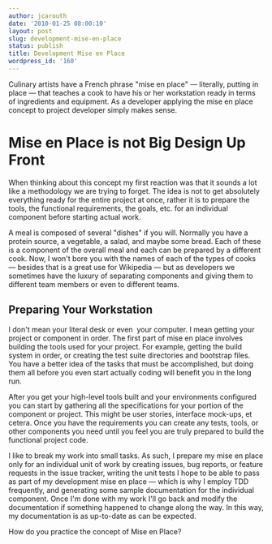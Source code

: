 ```yaml
---
author: jcarouth
date: '2010-01-25 08:00:10'
layout: post
slug: development-mise-en-place
status: publish
title: Development Mise en Place
wordpress_id: '160'
---
```


Culinary artists have a French phrase "mise en place" — literally, putting in
place — that teaches a cook to have his or her workstation ready in terms of
ingredients and equipment. As a developer applying the mise en place concept
to project developer simply makes sense.

# Mise en Place is not Big Design Up Front

When thinking about this concept my first reaction was that it sounds a lot
like a methodology we are trying to forget. The idea is not to get absolutely
everything ready for the entire project at once, rather it is to prepare the
tools, the functional requirements, the goals, etc. for an individual
component before starting actual work.

A meal is composed of several "dishes" if you will. Normally you have a
protein source, a vegetable, a salad, and maybe some bread. Each of these is a
component of the overall meal and each can be prepared by a different cook.
Now, I won't bore you with the names of each of the types of cooks — besides
that is a great use for Wikipedia — but as developers we sometimes have the
luxury of separating components and giving them to different team members or
even to different teams.

## Preparing Your Workstation

I don't mean your literal desk or even  your computer. I mean getting your
project or component in order. The first part of mise en place involves
building the tools used for your project. For example, getting the build
system in order, or creating the test suite directories and bootstrap files.
You have a better idea of the tasks that must be accomplished, but doing them
all before you even start actually coding will benefit you in the long run.

After you get your high-level tools built and your environments configured you
can start by gathering all the specifications for your portion of the
component or project. This might be user stories, interface mock-ups, et
cetera. Once you have the requirements you can create any tests, tools, or
other components you need until you feel you are truly prepared to build the
functional project code.

I like to break my work into small tasks. As such, I prepare my mise en place
only for an individual unit of work by creating issues, bug reports, or
feature requests in the issue tracker, writing the unit tests I hope to be
able to pass as part of my development mise en place — which is why I employ
TDD frequently, and generating some sample documentation for the individual
component. Once I'm done with my work I'll go back and modify the
documentation if something happened to change along the way. In this way, my
documentation is as up-to-date as can be expected.

How do you practice the concept of Mise en Place?


